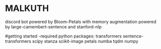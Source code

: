 # MALKUTH
discord bot powered by Bloom-Petals with memory augmentation powered by large-camembert-sentence and stanford-nlp

#getting started
-required python packages:
transformers
sentence-transformers
scipy
stanza
scikit-image
petals
numba
tqdm
numpy

